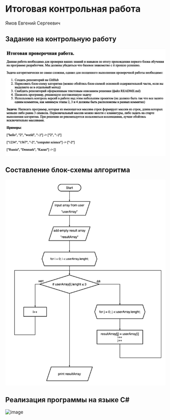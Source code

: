 # Итоговая контрольная работа
Ямов Евгений Сергеевич

## Задание на контрольную работу
![image](zadanie.png)

## Составление блок-схемы алгоритма
![image](diagram.png)

## Реализация программы на языке C#
![image](VSСode.png)